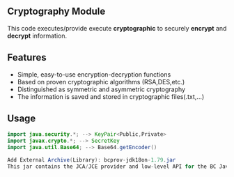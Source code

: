 ## Cryptography Module
This code executes/provide execute **cryptographic** to securely **encrypt** and **decrypt** information.

## Features
- Simple, easy-to-use encryption-decryption functions
- Based on proven cryptographic algorithms (RSA,DES,etc.)
- Distinguished as symmetric and asymmetric cryptography
- The information is saved and stored in cryptographic files(.txt,...)

## Usage
```java
import java.security.*; --> KeyPair<Public,Private>
import javax.crypto.*; --> SecretKey
import java.util.Base64; --> Base64.getEncoder()

Add External Archive(Library): bcprov-jdk18on-1.79.jar
This jar contains the JCA/JCE provider and low-level API for the BC Java
